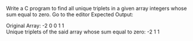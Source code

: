 Write a C program to find all unique triplets in a given array integers whose sum equal to zero. Go to the editor
Expected Output:

Original Array: -2  0  0  1  1  
Unique triplets of the said array whose sum equal to zero: -2 1 1